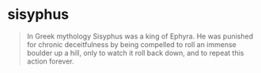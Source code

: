# sisyphus
> In Greek mythology Sisyphus was a king of Ephyra. He was punished for chronic deceitfulness by being compelled to roll an
> immense boulder up a hill, only to watch it roll back down, and to repeat this action forever.
